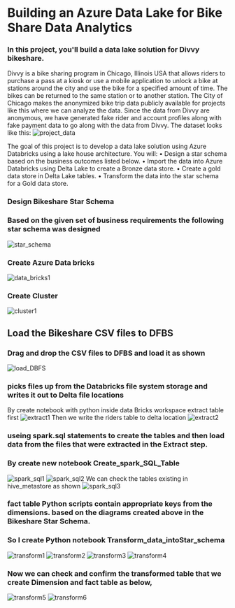 # Building an Azure Data Lake for Bike Share Data Analytics

### In this project, you'll build a data lake solution for Divvy bikeshare.
Divvy is a bike sharing program in Chicago, Illinois USA that allows riders to purchase a pass at a kiosk or use a mobile application to unlock a bike at stations around the city and use the bike for a specified amount of time. The bikes can be returned to the same station or to another station. The City of Chicago makes the anonymized bike trip data publicly available for projects like this where we can analyze the data.
Since the data from Divvy are anonymous, we have generated fake rider and account profiles along with fake payment data to go along with the data from Divvy. The dataset looks like this:
![project_data](Screen_shots/project_data.png "project_data")

The goal of this project is to develop a data lake solution using Azure Databricks using a lake house architecture. You will:
•	Design a star schema based on the business outcomes listed below.
•	Import the data into Azure Databricks using Delta Lake to create a Bronze data store.
•	Create a gold data store in Delta Lake tables.
•	Transform the data into the star schema for a Gold data store.
### Design Bikeshare Star Schema
### Based on the given set of business requirements the following star schema was designed
![star_schema](Screen_shots/star_schema.png "star_schema")

### Create Azure Data bricks
![data_bricks1](Screen_shots/data_bricks1.png "data_bricks1")

### Create Cluster
![cluster1](Screen_shots/cluster1.png "cluster1")

## Load the Bikeshare CSV files to DFBS 
### Drag and drop the CSV files to DFBS and load it as shown 
![ load_DBFS](Screen_shots/load_DBFS.png "load_DBFS")

### picks files up from the Databricks file system storage and writes it out to Delta file locations
By create notebook with python inside data Bricks workspace extract table first
![ extract1](Screen_shots/extract1.png "extract1")
Then we write the riders table to delta location 
![ extract2](Screen_shots/extract2.png " extract2")

### useing spark.sql statements to create the tables and then load data from the files that were extracted in the Extract step.
### By create new notebook Create_spark_SQL_Table

![ spark_sql1]( Screen_shots/spark_sql1.png " spark_sql1")
![ spark_sql2]( Screen_shots/spark_sql1.png " spark_sql2")
We can check the tables existing in hive_metastore as shown
![ spark_sql3]( Screen_shots/spark_sql3.png " spark_sql3")

### fact table Python scripts contain appropriate keys from the dimensions. based on the diagrams created above in the Bikeshare Star Schema.
### So I create Python notebook Transform_data_intoStar_schema
![ transform1]( Screen_shots/transform1.png " transform1")
![ transform2]( Screen_shots/transform2.png " transform2")
![ transform3]( Screen_shots/transform3.png " transform3")
![ transform4]( Screen_shots/transform4.png " transform4")

### Now we can check and confirm the transformed  table that we create Dimension and fact table as below,
![ transform5]( Screen_shots/transform5.png " transform5")
![ transform6]( Screen_shots/transform6.png " transform6")
